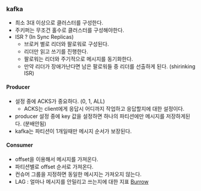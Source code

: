 ### kafka
* 최소 3대 이상으로 클러스터를 구성한다.
* 주키퍼는 무조건 홀수로 클러스터를 구성해야한다.
* ISR ? (In Sync Replicas)
    * 브로커 별로 리더와 팔로워로 구성된다.
    * 리더만 읽고 쓰기를 진행한다.
    * 팔로워는 리더와 주기적으로 메시지를 동기화한다.
    * 만약 리더가 장애가난다면 남은 팔로워들 중 리더를 선출하게 된다. (shirinking ISR)
    
#### Producer
* 설정 중에 ACKS가 중요하다. (0, 1, ALL)
    * ACKS는 client에게 응답시 어디까지 작업하고 응답할지에 대한 설정이다.
* producer 설정 중에 key 값을 설정하면 하나의 파티션에만 메시지를 저장하게된다. (분배안됨)
* kafka는 파티션이 1개일때만 메시지 순서가 보장된다.

#### Consumer
* offset을 이용해서 메시지를 가져온다.
* 파티션별로 offset 순서로 가져온다.
* 컨슈머 그룹을 지정하면 동일한 메시지는 가져오지 않는다.
* LAG : 얼마나 메시지를 안밀리고 쓰는지에 대한 지표 [Burrow](https://github.com/linkedin/Burrow)
